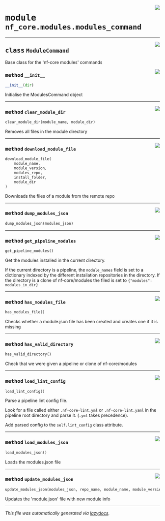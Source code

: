 <!-- markdownlint-disable -->

<a href="../../../../../../tools/nf_core/modules/modules_command.py#L0"><img align="right" style="float:right;" src="https://img.shields.io/badge/-source-cccccc?style=flat-square"></a>

# <kbd>module</kbd> `nf_core.modules.modules_command`

---

<a href="../../../../../../tools/nf_core/modules/modules_command.py#L16"><img align="right" style="float:right;" src="https://img.shields.io/badge/-source-cccccc?style=flat-square"></a>

## <kbd>class</kbd> `ModuleCommand`

Base class for the 'nf-core modules' commands

<a href="../../../../../../tools/nf_core/modules/modules_command.py#L21"><img align="right" style="float:right;" src="https://img.shields.io/badge/-source-cccccc?style=flat-square"></a>

### <kbd>method</kbd> `__init__`

```python
__init__(dir)
```

Initialise the ModulesCommand object

---

<a href="../../../../../../tools/nf_core/modules/modules_command.py#L109"><img align="right" style="float:right;" src="https://img.shields.io/badge/-source-cccccc?style=flat-square"></a>

### <kbd>method</kbd> `clear_module_dir`

```python
clear_module_dir(module_name, module_dir)
```

Removes all files in the module directory

---

<a href="../../../../../../tools/nf_core/modules/modules_command.py#L128"><img align="right" style="float:right;" src="https://img.shields.io/badge/-source-cccccc?style=flat-square"></a>

### <kbd>method</kbd> `download_module_file`

```python
download_module_file(
    module_name,
    module_version,
    modules_repo,
    install_folder,
    module_dir
)
```

Downloads the files of a module from the remote repo

---

<a href="../../../../../../tools/nf_core/modules/modules_command.py#L161"><img align="right" style="float:right;" src="https://img.shields.io/badge/-source-cccccc?style=flat-square"></a>

### <kbd>method</kbd> `dump_modules_json`

```python
dump_modules_json(modules_json)
```

---

<a href="../../../../../../tools/nf_core/modules/modules_command.py#L42"><img align="right" style="float:right;" src="https://img.shields.io/badge/-source-cccccc?style=flat-square"></a>

### <kbd>method</kbd> `get_pipeline_modules`

```python
get_pipeline_modules()
```

Get the modules installed in the current directory.

If the current directory is a pipeline, the `module_names` field is set to a dictionary indexed by the different installation repositories in the directory. If the directory is a clone of nf-core/modules the filed is set to `{"modules": modules_in_dir}`

---

<a href="../../../../../../tools/nf_core/modules/modules_command.py#L99"><img align="right" style="float:right;" src="https://img.shields.io/badge/-source-cccccc?style=flat-square"></a>

### <kbd>method</kbd> `has_modules_file`

```python
has_modules_file()
```

Checks whether a module.json file has been created and creates one if it is missing

---

<a href="../../../../../../tools/nf_core/modules/modules_command.py#L82"><img align="right" style="float:right;" src="https://img.shields.io/badge/-source-cccccc?style=flat-square"></a>

### <kbd>method</kbd> `has_valid_directory`

```python
has_valid_directory()
```

Check that we were given a pipeline or clone of nf-core/modules

---

<a href="../../../../../../tools/nf_core/modules/modules_command.py#L166"><img align="right" style="float:right;" src="https://img.shields.io/badge/-source-cccccc?style=flat-square"></a>

### <kbd>method</kbd> `load_lint_config`

```python
load_lint_config()
```

Parse a pipeline lint config file.

Look for a file called either `.nf-core-lint.yml` or `.nf-core-lint.yaml` in the pipeline root directory and parse it. (`.yml` takes precedence).

Add parsed config to the `self.lint_config` class attribute.

---

<a href="../../../../../../tools/nf_core/modules/modules_command.py#L143"><img align="right" style="float:right;" src="https://img.shields.io/badge/-source-cccccc?style=flat-square"></a>

### <kbd>method</kbd> `load_modules_json`

```python
load_modules_json()
```

Loads the modules.json file

---

<a href="../../../../../../tools/nf_core/modules/modules_command.py#L154"><img align="right" style="float:right;" src="https://img.shields.io/badge/-source-cccccc?style=flat-square"></a>

### <kbd>method</kbd> `update_modules_json`

```python
update_modules_json(modules_json, repo_name, module_name, module_version)
```

Updates the 'module.json' file with new module info

---

_This file was automatically generated via [lazydocs](https://github.com/ml-tooling/lazydocs)._
